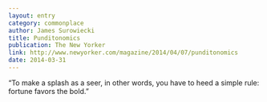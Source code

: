 ```yaml
---
layout: entry
category: commonplace
author: James Surowiecki
title: Punditonomics
publication: The New Yorker
link: http://www.newyorker.com/magazine/2014/04/07/punditonomics
date: 2014-03-31
---
```


“To make a splash as a seer, in other words, you have to heed a simple rule: fortune favors the bold.”